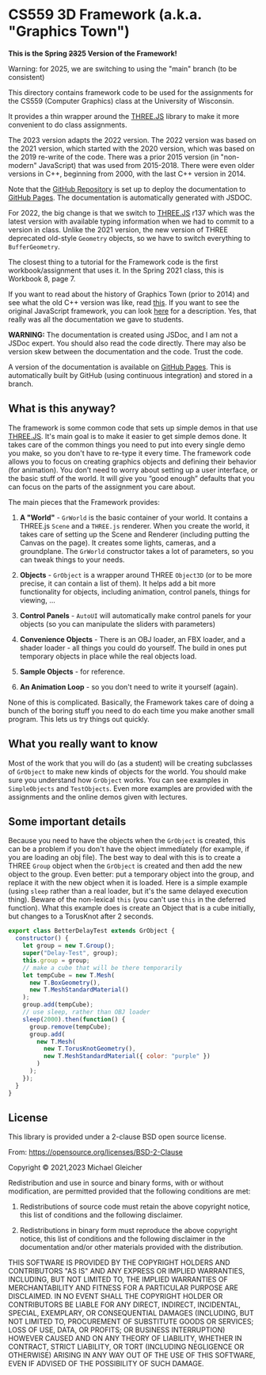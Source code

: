 # CS559 3D Framework (a.k.a. "Graphics Town")

**This is the Spring ~~23~~25 Version of the Framework!**

Warning: for 2025, we are switching to using the "main" branch (to be consistent)

This directory contains framework code to be used for the assignments for the
CS559 (Computer Graphics) class at the University of Wisconsin.

It provides a thin wrapper around the [THREE.JS](https://threejs.org/) library to make
it more convenient to do class assignments.

The 2023 version adapts the 2022 version. 
The 2022 version was based on the 2021 version, which started with the 2020 version, which was based on the 2019 re-write of the code.
There was a prior 2015 version (in "non-modern" JavaScript) that was used from 2015-2018.
There were even older versions in C++, beginning from 2000, with the last C++ version in 2014.

Note that the [GitHub Repository](https://github.com/CS559/CS559-Framework23) is set up to deploy the documentation to [GitHub Pages](https://cs559.github.io/CS559-Framework23/). The documentation is automatically generated with JSDOC.

For 2022, the big change is that we switch to [THREE.JS](https://threejs.org/) r137 which was the latest version with available typing information when we had to commit to a version in class. Unlike the 2021 version, the new version of THREE deprecated old-style `Geometry` objects, so we have to switch everything to `BufferGeometry`.

The closest thing to a tutorial for the Framework code is the first workbook/assignment that uses it.
In the Spring 2021 class, this is Workbook 8, page 7.

If you want to read about the history of Graphics Town (prior to 2014) and see what the old C++ version was like, read [this](http://graphics.cs.wisc.edu/WP/cs559-fall2014/2014/11/07/project-2-graphics-town-framework-code/). If you want to see the original JavaScript framework, you can look [here](http://graphics.cs.wisc.edu/WP/cs559-fall2015/2015/10/15/project-program-group-2-graphics-town/) for a description. Yes, that really was all the documentation we gave to students.

**WARNING:** The documentation is created using JSDoc, and I am not a JSDoc expert. You should also read the code directly. There may also be version skew between the documentation and the code. Trust the code.

A version of the documentation is available on [GitHub Pages](https://cs559.github.io/CS559-Framework/). This is automatically built by GitHub (using continuous integration) and stored in a branch.

## What is this anyway?

The framework is some common code that sets up simple demos in that use [THREE.JS](https://threejs.org/).
It's main goal is to make it easier to get simple demos done. It takes care of the common things you need to 
put into every single demo you make, so you don't have to re-type it every time. The framework code allows you to focus on creating graphics objects and defining their behavior (for animation). You don’t need to worry about setting up a user interface, or the basic stuff of the world. It will give you “good enough” defaults that you can focus on the parts of the assignment you care about.

The main pieces that the Framework provides:

1. **A "World"** - `GrWorld` is the basic container of your world. It contains a THREE.js `Scene` and a `THREE.js` renderer. When you create the world, it takes care of setting up the Scene and Renderer (including putting the Canvas on the page). It creates some lights, cameras, and a groundplane. The `GrWorld` constructor takes a lot of parameters, so you can tweak things to your needs.

2. **Objects** - `GrObject` is a wrapper around THREE `Object3D` (or to be more precise, it can contain a list of them). It helps add a bit more functionality for objects, including animation, control panels, things for viewing, ...

3. **Control Panels** - `AutoUI` will automatically make control panels for your objects (so you can manipulate the sliders with parameters)

4. **Convenience Objects** - There is an OBJ loader, an FBX loader, and a shader loader - all things you could do yourself. The build in ones put temporary objects in place while the real objects load.

5. **Sample Objects** - for reference.

6. **An Animation Loop** - so you don't need to write it yourself (again).

None of this is complicated. Basically, the Framework takes care of doing a bunch of the boring stuff you need to do each time you make another small program. This lets us try things out quickly.

## What you really want to know

Most of the work that you will do (as a student) will be creating subclasses of `GrObject` to make new kinds of objects for the world. You should make sure you understand how `GrObject` works. You can see examples in `SimpleObjects` and `TestObjects`. Even more examples are provided with the assignments and the online demos given with lectures.

## Some important details

Because you need to have the objects when the `GrObject` is created, this can be a problem if you don't have the object immediately (for example, if you are loading an obj file). The best way to deal with this is to create a THREE `Group` object when the `GrObject` is created and then add the new object to the group. Even better: put a temporary object into the group, and replace it with the new object when it is loaded. Here is a simple example (using `sleep` rather than a real loader, but it's the same delayed execution thing). Beware of the non-lexical `this` (you can't use `this` in the deferred function). What this example does is create an Object that is a cube initially, but changes to a TorusKnot after 2 seconds.

```javascript
export class BetterDelayTest extends GrObject {
  constructor() {
    let group = new T.Group();
    super("Delay-Test", group);
    this.group = group;
    // make a cube that will be there temporarily
    let tempCube = new T.Mesh(
      new T.BoxGeometry(),
      new T.MeshStandardMaterial()
    );
    group.add(tempCube);
    // use sleep, rather than OBJ loader
    sleep(2000).then(function() {
      group.remove(tempCube);
      group.add(
        new T.Mesh(
          new T.TorusKnotGeometry(),
          new T.MeshStandardMaterial({ color: "purple" })
        )
      );
    });
  }
}
```

##  License

This library is provided under a 2-clause BSD open source license. 

From: https://opensource.org/licenses/BSD-2-Clause

Copyright &copy; 2021,2023 Michael Gleicher

Redistribution and use in source and binary forms, with or without modification, are permitted provided that the following conditions are met:

1. Redistributions of source code must retain the above copyright notice, this list of conditions and the following disclaimer.

2. Redistributions in binary form must reproduce the above copyright notice, this list of conditions and the following disclaimer in the documentation and/or other materials provided with the distribution.

THIS SOFTWARE IS PROVIDED BY THE COPYRIGHT HOLDERS AND CONTRIBUTORS "AS IS" AND ANY EXPRESS OR IMPLIED WARRANTIES, INCLUDING, BUT NOT LIMITED TO, THE IMPLIED WARRANTIES OF MERCHANTABILITY AND FITNESS FOR A PARTICULAR PURPOSE ARE DISCLAIMED. IN NO EVENT SHALL THE COPYRIGHT HOLDER OR CONTRIBUTORS BE LIABLE FOR ANY DIRECT, INDIRECT, INCIDENTAL, SPECIAL, EXEMPLARY, OR CONSEQUENTIAL DAMAGES (INCLUDING, BUT NOT LIMITED TO, PROCUREMENT OF SUBSTITUTE GOODS OR SERVICES; LOSS OF USE, DATA, OR PROFITS; OR BUSINESS INTERRUPTION) HOWEVER CAUSED AND ON ANY THEORY OF LIABILITY, WHETHER IN CONTRACT, STRICT LIABILITY, OR TORT (INCLUDING NEGLIGENCE OR OTHERWISE) ARISING IN ANY WAY OUT OF THE USE OF THIS SOFTWARE, EVEN IF ADVISED OF THE POSSIBILITY OF SUCH DAMAGE.
